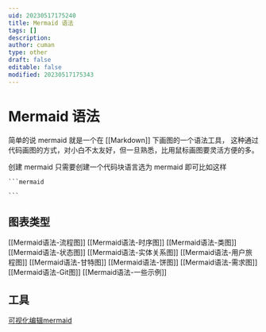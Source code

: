 ```yaml
---
uid: 20230517175240
title: Mermaid 语法
tags: []
description: 
author: cuman
type: other
draft: false
editable: false
modified: 20230517175343
---
```


# Mermaid 语法

简单的说 mermaid 就是一个在 [[Markdown]] 下画图的一个语法工具， 这种通过代码画图的方式，对小白不太友好，但一旦熟悉，比用鼠标画图要灵活方便的多。

创建 mermaid 只需要创建一个代码块语言选为 mermaid 即可比如这样

````
```mermaid

```
````

## 图表类型

[[Mermaid语法-流程图]]
[[Mermaid语法-时序图]]
[[Mermaid语法-类图]]
[[Mermaid语法-状态图]]
[[Mermaid语法-实体关系图]]
[[Mermaid语法-用户旅程图]]
[[Mermaid语法-甘特图]]
[[Mermaid语法-饼图]]
[[Mermaid语法-需求图]]
[[Mermaid语法-Git图]]
[[Mermaid语法-一些示例]]

## 工具

[可视化编辑mermaid](https://mermaid-js.github.io/mermaid-live-editor/)